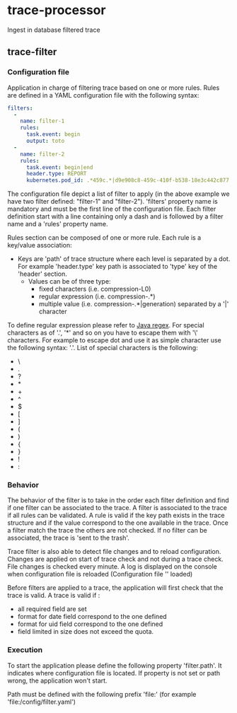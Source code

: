 # trace-processor

Ingest in database filtered trace

## trace-filter

### Configuration file

Application in charge of filtering trace based on one or more rules.
Rules are defined in a YAML configuration file with the following syntax:
```yaml
filters:
  -
    name: filter-1
    rules:
      task.event: begin
      output: toto
  -
    name: filter-2
    rules:
      task.event: begin|end
      header.type: REPORT
      kubernetes.pod_id: .*459c.*|d9e908c8-459c-410f-b538-18e3c442c877
```

The configuration file depict a list of filter to apply (in the above example we have two filter defined: "filter-1" and "filter-2"). 'filters' property name is mandatory and must be the first line of the configuration file. Each filter definition start with a line containing only a dash and is followed by a filter name and a 'rules' property name.

Rules section can be composed of one or more rule. Each rule is a key/value association:
- Keys are 'path' of trace structure where each level is separated by a dot. For example 'header.type' key path is associated to 'type' key of the 'header' section.
  - Values can be of three type:
    - fixed characters (i.e. compression-L0)
    - regular expression (i.e. compression-.*)
    - multiple value (i.e. compression-.*|generation) separated by a '|' character

To define regular expression please refer to [Java regex](https://docs.oracle.com/en/java/javase/17/docs/api/java.base/java/util/regex/Pattern.html). For special characters as of '.', '*' and so on you have to escape them with '\\' characters. For example to escape dot and use it as simple character use the following syntax: '\.'. List of special characters is the following:
- \
- .
- ?
- \*
- \+
- ^
- $
- [
- ]
- (
- )
- {
- }
- !
- :

### Behavior

The behavior of the filter is to take in the order each filter definition and find if one filter can be associated to the trace. A filter is associated to the trace if all rules can be validated. A rule is valid if the key path exists in the trace structure and if the value correspond to the one available in the trace. 
Once a filter match the trace the others are not checked. If no filter can be associated, the trace is 'sent to the trash'.


Trace filter is also able to detect file changes and to reload configuration. Changes are applied on start of trace check and not during a trace check. File changes is checked every minute. A log is displayed on the console when configuration file is reloaded (Configuration file '<file-path>' loaded)


Before filters are applied to a trace, the application will first check that the trace is valid. A trace is valid if :
- all required field are set
- format for date field correspond to the one defined
- format for uid field correspond to the one defined
- field limited in size does not exceed the quota.

### Execution

To start the application please define the following property 'filter.path'. It indicates where configuration file is located. If property is not set or path wrong, the application won't start.

Path must be defined with the following prefix 'file:' (for example 'file:/config/filter.yaml')


 